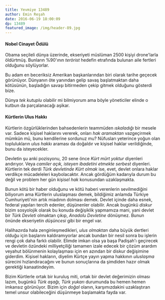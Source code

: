 ```yaml
---
title: Yevmiye 13489
author: Emin Reşah
date: 2016-06-19 18:00:09 
dp: 13489 
featured_image: /img/header-89.jpg
---
```


#### Nobel Cinayet Ödülü

Obama seçileli dünya üzerinde, ekseriyeti müslüman 2500 kişiyi drone'larla
öldürtmüş. Bunların %90'ının *terörist* hedefin etrafında bulunan aile fertleri
olduğunu söylüyorlar.

Bu adam en beceriksiz Amerikan başkanlarından biri olarak tarihe geçecek
görünüyor. Dünyanın öte yanından gelip savaş başlatmaktan daha kötüsünün,
başladığın savaşı bitirmeden çekip gitmek olduğunu gösterdi bize.

Dünya *tek kutuplu* olabilir mi bilmiyorum ama böyle yöneticiler elinde o kutbun
da parçalanacağı aşikar.

#### Kürtlerin Ulus Hakkı

Kürtlerin özgürlüklerinden bahsedenlerin teammüden *ıskaladığı* bir mesele
var. Sadece kişisel haklarını vererek, onları *hak aramaktan* vazgeçirmek mümkün
mü, bunu kendilerine sordunuz mu? Nüfusları yeterince yoğun olan toplulukların
*ulus hakkı* araması da doğaldır ve kişisel haklar verildiğinde, bunu da
isteyecekler.

Devletin şu anki pozisyonu, 20 sene önce *Kürt mürt yoktur* diyenleri
andırıyor. Veya *camiler açık, isteyen ibadetini etmekte serbest*
diyenleri. Kürtlerin tek derdi *Türk devletinde Kürt olmak* ise, evet, devlet
onlara haklar verdikçe mücadeleleri kaybolacaktır. Ancak gördüğüm kadarıyla
durum bu değil ve problem her gün *kişisel hak* konusundan uzaklaşmakta.

Bunun kötü bir haber olduğunu ve kötü haberi verenlerin sevilmediğini biliyorum
ama Kürtlerin uluslaşması demek, bildiğimiz anlamda Türkiye Cumhuriyeti'nin
artık miadının dolması demek. Devlet içinde daha esnek, federal yapıları tercih
edenler, düşünenler olabilir. Ancak bugünkü *diskur* bizim sosyolojik olarak bu
konuda değişiklik yapmamıza mani, yani devlet bir *Türk Devleti* olmaktan çıkıp,
*Anadolu Devletine* dönüşmez. Bunun önünde ekseriyetin *düşüncesi* gibi bir
engel var.

Halihazırda hala zenginleşmedikleri, *ulus olmaktan* daha büyük dertleri olduğu
için başlarını kaldıramıyorlar ancak bundan bir nesil sonra bu işlerin rengi çok
daha farklı olabilir. Elimde imkan olsa ya başa Padişah'ı geçirecek ve devletin
özündeki milliyetçiliği tamamen izale edecek bir çözüm arardım veyahut
bölünmenin kolaylaşması için en azından bir diskur değişimine giderdim. Kişisel
hakların, diyelim Kürtçe yayın yapma hakkının *uluslaşma* sürecini
hızlandıracağını ve bunun sonuçlarına da şimdiden hazır olmak gerektiği
kanaatindeyim.

Bizim Kürtlerle ortak bir kuruluş miti, ortak bir devlet değerimizin olması
lazım, bugünkü *Türk aşağı, Türk yukarı* durumunda bu hemen hemen imkansız
görünüyor. Bizim için *doğal* olanın, karşımızdakini uzaklaştıran temel unsur
olabileceğini düşünmeye başlamakta fayda var. 
